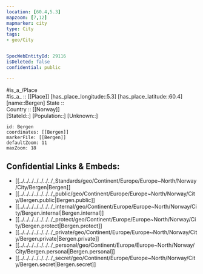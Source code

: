 ```yaml
---
location: [60.4,5.3] 
mapzoom: [7,12] 
mapmarker: city 
type: City
tags:
- geo/City


SpocWebEntityId: 29116
isDeleted: false
confidential: public

---
```

#is_a_/Place  
#is_a_ :: [[Place]] 
[has_place_longitude::5.3] 
[has_place_latitude::60.4] 
[name::Bergen] 
State ::  
Country :: [[Norway]]  
[StateId::] 
[Population::] 
[Unknown::] 


```leaflet
id: Bergen
coordinates: [[Bergen]] 
markerFile: [[Bergen]] 
defaultZoom: 11 
maxZoom: 18
```


## Confidential Links & Embeds: 
- [[../../../../../../../_Standards/geo/Continent/Europe/Europe~North/Norway/City/Bergen|Bergen]] 
- [[../../../../../../../_public/geo/Continent/Europe/Europe~North/Norway/City/Bergen.public|Bergen.public]] 
- [[../../../../../../../_internal/geo/Continent/Europe/Europe~North/Norway/City/Bergen.internal|Bergen.internal]] 
- [[../../../../../../../_protect/geo/Continent/Europe/Europe~North/Norway/City/Bergen.protect|Bergen.protect]] 
- [[../../../../../../../_private/geo/Continent/Europe/Europe~North/Norway/City/Bergen.private|Bergen.private]] 
- [[../../../../../../../_personal/geo/Continent/Europe/Europe~North/Norway/City/Bergen.personal|Bergen.personal]] 
- [[../../../../../../../_secret/geo/Continent/Europe/Europe~North/Norway/City/Bergen.secret|Bergen.secret]] 
